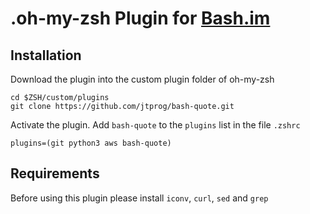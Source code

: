 # .oh-my-zsh Plugin for [Bash.im](https://bash.im/)

## Installation

Download the plugin into the custom plugin folder of oh-my-zsh
```shell
cd $ZSH/custom/plugins
git clone https://github.com/jtprog/bash-quote.git
```

Activate the plugin. Add `bash-quote` to the `plugins` list in the file `.zshrc`
```shell
plugins=(git python3 aws bash-quote)
```
## Requirements

Before using this plugin please install `iconv`, `curl`, `sed` and `grep`
